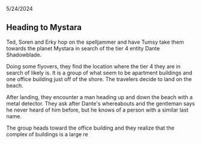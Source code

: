 5/24/2024

## Heading to Mystara

Ted, Soren and Erky hop on the spelljammer and have Tumsy take them towards the planet Mystara in search of the tier 4 entity Dante Shadowblade. 

Doing some flyovers, they find the location where the tier 4 they are in search of likely is. It is a group of what seem to be apartment buildings and one office building just off of the shore. The travelers decide to land on the beach.

After landing, they encounter a man heading up and down the beach with a metal detector. They ask after Dante's whereabouts and the gentleman says he never heard of him before, but he knows of a person with a similar last name. 

The group heads toward the office building and they realize that the complex of buildings is a large re
